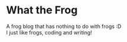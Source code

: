 # What the Frog

A frog blog that has nothing to do with frogs :D  
I just like frogs, coding and writing!

